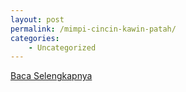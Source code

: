 ```yaml
---
layout: post
permalink: /mimpi-cincin-kawin-patah/
categories:
    - Uncategorized
---
```


[Baca Selengkapnya](/02)